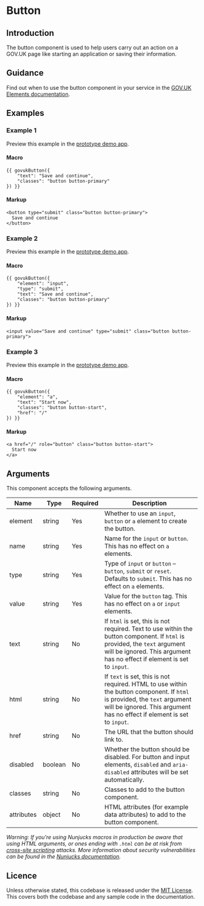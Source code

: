 # Button

## Introduction

The button component is used to help users carry out an action on a GOV.UK page like starting an application or saving their information.

## Guidance

Find out when to use the button component in your service in the [GOV.UK Elements documentation](http://govuk-elements.herokuapp.com/).

## Examples

### Example 1

Preview this example in the [prototype demo app](https://govuk-prototype-kit-macros.herokuapp.com/examples/button/#example-1).

#### Macro

```
{{ govukButton({
	"text": "Save and continue",
	"classes": "button button-primary"
}) }}
```

#### Markup

```
<button type="submit" class="button button-primary">
  Save and continue
</button>
```

### Example 2

Preview this example in the [prototype demo app](https://govuk-prototype-kit-macros.herokuapp.com/examples/button/#example-2).

#### Macro

```
{{ govukButton({
	"element": "input",
	"type": "submit",
	"text": "Save and continue",
	"classes": "button button-primary"
}) }}
```

#### Markup

```
<input value="Save and continue" type="submit" class="button button-primary">
```

### Example 3

Preview this example in the [prototype demo app](https://govuk-prototype-kit-macros.herokuapp.com/examples/button/#example-3).

#### Macro

```
{{ govukButton({
	"element": "a",
	"text": "Start now",
	"classes": "button button-start",
	"href": "/"
}) }}
```

#### Markup

```
<a href="/" role="button" class="button button-start">
  Start now
</a>
```

## Arguments

This component accepts the following arguments.

|Name|Type|Required|Description|
|---|---|---|---|
|element|string|Yes|Whether to use an `input`, `button` or `a` element to create the button.|
|name|string|Yes|Name for the `input` or `button`. This has no effect on `a` elements.|
|type|string|Yes|Type of `input` or `button` – `button`, `submit` or `reset`. Defaults to `submit`. This has no effect on `a` elements.|
|value|string|Yes|Value for the `button` tag. This has no effect on `a` or `input` elements.|
|text|string|No|If `html` is set, this is not required. Text to use within the button component. If `html` is provided, the `text` argument will be ignored. This argument has no effect if element is set to `input`.|
|html|string|No|If `text` is set, this is not required. HTML to use within the button component. If `html` is provided, the `text` argument will be ignored. This argument has no effect if element is set to `input`.|
|href|string|No|The URL that the button should link to.|
|disabled|boolean|No|Whether the button should be disabled. For button and input elements, `disabled` and `aria-disabled` attributes will be set automatically.|
|classes|string|No|Classes to add to the button component.|
|attributes|object|No|HTML attributes (for example data attributes) to add to the button component.|


*Warning: If you’re using Nunjucks macros in production be aware that using HTML arguments, or ones ending with `.html` can be at risk from [cross-site scripting](https://en.wikipedia.org/wiki/Cross-site_scripting) attacks. More information about security vulnerabilities can be found in the [Nunjucks documentation](https://mozilla.github.io/nunjucks/api.html#user-defined-templates-warning).*

## Licence

Unless otherwise stated, this codebase is released under the [MIT License](https://github.com/whatterz/govuk-prototype-kit-macros/blob/master/LICENSE). This covers both the codebase and any sample code in the documentation.